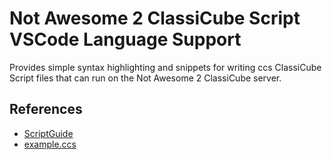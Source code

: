 # Not Awesome 2 ClassiCube Script VSCode Language Support

Provides simple syntax highlighting and snippets for writing ccs ClassiCube Script files that can run on the Not Awesome 2 ClassiCube server.

## References

- [ScriptGuide](https://dl.dropboxusercontent.com/s/o01hlmwd9ezfobn/ScriptGuide.txt)
- [example.ccs](https://dl.dropboxusercontent.com/s/f60u6jy92q1iong/example.ccs)
